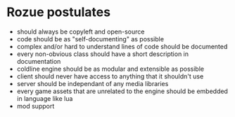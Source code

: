 # Rozue postulates
* should always be copyleft and open-source
* code should be as "self-documenting" as possible
* complex and/or hard to understand lines of code should be documented
* every non-obvious class should have a short description in documentation
* coldline engine should be as modular and extensible as possible
* client should never have access to anything that it shouldn't use
* server should be independant of any media libraries
* every game assets that are unrelated to the engine should be embedded in language like lua
* mod support
